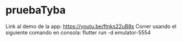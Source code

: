# pruebaTyba
Link al demo de la app: https://youtu.be/ftnks22uB8s
Correr usando el siguiente comando en consola: flutter run -d emulator-5554